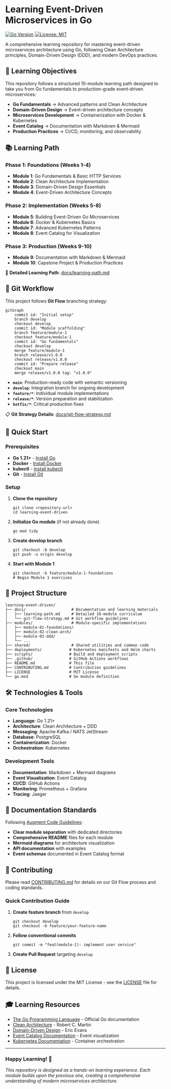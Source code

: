# Learning Event-Driven Microservices in Go

[![Go Version](https://img.shields.io/badge/Go-1.21+-blue.svg)](https://golang.org)
[![License: MIT](https://img.shields.io/badge/License-MIT-yellow.svg)](https://opensource.org/licenses/MIT)

A comprehensive learning repository for mastering event-driven microservices architecture using Go, following Clean Architecture principles, Domain-Driven Design (DDD), and modern DevOps practices.

## 🎯 Learning Objectives

This repository follows a structured 10-module learning path designed to take you from Go fundamentals to production-grade event-driven microservices:

- **Go Fundamentals** → Advanced patterns and Clean Architecture
- **Domain-Driven Design** → Event-driven architecture concepts  
- **Microservices Development** → Containerization with Docker & Kubernetes
- **Event Catalog** → Documentation with Markdown & Mermaid
- **Production Practices** → CI/CD, monitoring, and observability

## 📚 Learning Path

### Phase 1: Foundations (Weeks 1-4)

- **Module 1**: Go Fundamentals & Basic HTTP Services
- **Module 2**: Clean Architecture Implementation  
- **Module 3**: Domain-Driven Design Essentials
- **Module 4**: Event-Driven Architecture Concepts

### Phase 2: Implementation (Weeks 5-8)

- **Module 5**: Building Event-Driven Go Microservices
- **Module 6**: Docker & Kubernetes Basics
- **Module 7**: Advanced Kubernetes Patterns
- **Module 8**: Event Catalog for Visualization

### Phase 3: Production (Weeks 9-10)

- **Module 9**: Documentation with Markdown & Mermaid
- **Module 10**: Capstone Project & Production Practices

📖 **Detailed Learning Path**: [docs/learning-path.md](docs/learning-path.md)

## 🔄 Git Workflow

This project follows **Git Flow** branching strategy:

```mermaid
gitGraph
    commit id: "Initial setup"
    branch develop
    checkout develop
    commit id: "Module scaffolding"
    branch feature/module-1
    checkout feature/module-1
    commit id: "Go fundamentals"
    checkout develop
    merge feature/module-1
    branch release/v1.0.0
    checkout release/v1.0.0
    commit id: "Prepare release"
    checkout main
    merge release/v1.0.0 tag: "v1.0.0"
```

- **`main`**: Production-ready code with semantic versioning
- **`develop`**: Integration branch for ongoing development
- **`feature/*`**: Individual module implementations
- **`release/*`**: Version preparation and stabilization
- **`hotfix/*`**: Critical production fixes

📋 **Git Strategy Details**: [docs/git-flow-strategy.md](docs/git-flow-strategy.md)

## 🚀 Quick Start

### Prerequisites

- **Go 1.21+** - [Install Go](https://golang.org/doc/install)
- **Docker** - [Install Docker](https://docs.docker.com/get-docker/)
- **kubectl** - [Install kubectl](https://kubernetes.io/docs/tasks/tools/)
- **Git** - [Install Git](https://git-scm.com/downloads)

### Setup

1. **Clone the repository**

   ```shell
   git clone <repository-url>
   cd learning-event-driven
   ```

2. **Initialize Go module** (if not already done)

   ```shell
   go mod tidy
   ```

3. **Create develop branch**

   ```shell
   git checkout -b develop
   git push -u origin develop
   ```

4. **Start with Module 1**

   ```shell
   git checkout -b feature/module-1-foundations
   # Begin Module 1 exercises
   ```

## 📁 Project Structure

```shell
learning-event-driven/
├── docs/                    # Documentation and learning materials
│   ├── learning-path.md     # Detailed 10-module curriculum
│   └── git-flow-strategy.md # Git workflow guidelines
├── modules/                 # Module-specific implementations
│   ├── module-01-foundations/
│   ├── module-02-clean-arch/
│   ├── module-03-ddd/
│   └── ...
├── shared/                  # Shared utilities and common code
├── deployments/            # Kubernetes manifests and Helm charts
├── scripts/                # Build and deployment scripts
├── .github/                # GitHub Actions workflows
├── README.md               # This file
├── CONTRIBUTING.md         # Contribution guidelines
├── LICENSE                 # MIT License
└── go.mod                  # Go module definition
```

## 🛠 Technologies & Tools

### Core Technologies

- **Language**: Go 1.21+
- **Architecture**: Clean Architecture + DDD
- **Messaging**: Apache Kafka / NATS JetStream
- **Database**: PostgreSQL
- **Containerization**: Docker
- **Orchestration**: Kubernetes

### Development Tools

- **Documentation**: Markdown + Mermaid diagrams
- **Event Visualization**: Event Catalog
- **CI/CD**: GitHub Actions
- **Monitoring**: Prometheus + Grafana
- **Tracing**: Jaeger

## 📖 Documentation Standards

Following [Augment Code Guidelines](https://docs.augmentcode.com/setup-augment/guidelines#workspace-guidelines):

- **Clear module separation** with dedicated directories
- **Comprehensive README** files for each module
- **Mermaid diagrams** for architecture visualization
- **API documentation** with examples
- **Event schemas** documented in Event Catalog format

## 🤝 Contributing

Please read [CONTRIBUTING.md](CONTRIBUTING.md) for details on our Git Flow process and coding standards.

### Quick Contribution Guide

1. **Create feature branch** from `develop`

   ```shell
   git checkout develop
   git checkout -b feature/your-feature-name
   ```

2. **Follow conventional commits**

   ```shell
   git commit -m "feat(module-1): implement user service"
   ```

3. **Create Pull Request** targeting `develop`

## 📝 License

This project is licensed under the MIT License - see the [LICENSE](LICENSE) file for details.

## 🎓 Learning Resources

- [The Go Programming Language](https://golang.org/doc/) - Official Go documentation
- [Clean Architecture](https://blog.cleancoder.com/uncle-bob/2012/08/13/the-clean-architecture.html) - Robert C. Martin
- [Domain-Driven Design](https://domainlanguage.com/ddd/) - Eric Evans
- [Event Catalog Documentation](https://www.eventcatalog.dev/docs/) - Event visualization
- [Kubernetes Documentation](https://kubernetes.io/docs/) - Container orchestration

---

### **Happy Learning! 🚀**

*This repository is designed as a hands-on learning experience. Each module builds upon the previous one, creating a comprehensive understanding of modern microservices architecture.*
